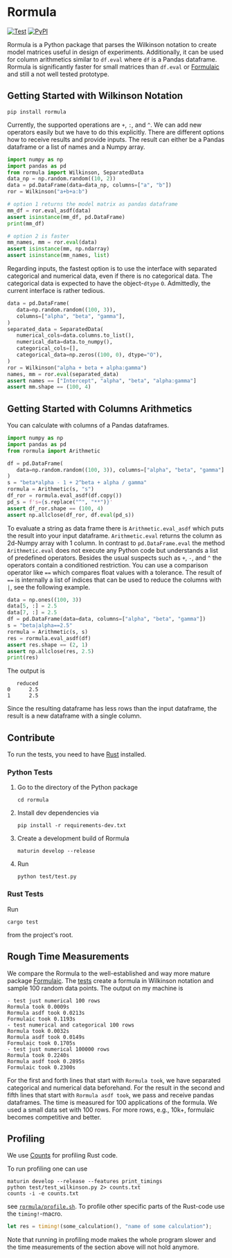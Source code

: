 # Rormula

[![Test](https://github.com/basf/rormula/actions/workflows/test.yml/badge.svg)](https://github.com/basf/rormula/actions)
[![PyPI](https://img.shields.io/pypi/v/rormula.svg?color=%2334D058)](https://pypi.org/project/rormula)

Rormula is a Python package that parses the Wilkinson notation to create model matrices useful in design of experiments. 
Additionally, it can be used for column arithmetics similar to
`df.eval` where `df` is a Pandas dataframe. Rormula is significantly faster for small matrices than `df.eval` or [Formulaic](https://github.com/matthewwardrop/formulaic)
and still a not well tested prototype.



## Getting Started with Wilkinson Notation 

```
pip install rormula
```
Currently, the supported operations are `+`, `:`, and `^`. We can add new operators easily but we have to do
this explicitly. There
are different options how to receive results and provide inputs.
The result can either be a Pandas dataframe or a list of names and a Numpy array.

```python
import numpy as np
import pandas as pd
from rormula import Wilkinson, SeparatedData
data_np = np.random.random((10, 2))
data = pd.DataFrame(data=data_np, columns=["a", "b"])
ror = Wilkinson("a+b+a:b")

# option 1 returns the model matrix as pandas dataframe
mm_df = ror.eval_asdf(data)
assert isinstance(mm_df, pd.DataFrame)
print(mm_df)

# option 2 is faster
mm_names, mm = ror.eval(data)
assert isinstance(mm, np.ndarray)
assert isinstance(mm_names, list)
```

Regarding inputs, the fastest option is to use the interface with separated categorical and numerical data, even if there is no categorical data. 
The categorical data is expected to have the object-`dtype` `O`. 
Admittedly, the current interface is rather tedious.

```python
data = pd.DataFrame(
   data=np.random.random((100, 3)),
   columns=["alpha", "beta", "gamma"],
)
separated_data = SeparatedData(
   numerical_cols=data.columns.to_list(),
   numerical_data=data.to_numpy(),
   categorical_cols=[],
   categorical_data=np.zeros((100, 0), dtype="O"),
)
ror = Wilkinson("alpha + beta + alpha:gamma")
names, mm = ror.eval(separated_data)
assert names == ["Intercept", "alpha", "beta", "alpha:gamma"]
assert mm.shape == (100, 4)
```

## Getting Started with Columns Arithmetics

You can calculate with columns of a Pandas dataframes.
```python
import numpy as np
import pandas as pd
from rormula import Arithmetic

df = pd.DataFrame(
   data=np.random.random((100, 3)), columns=["alpha", "beta", "gamma"]
)
s = "beta*alpha - 1 + 2^beta + alpha / gamma"
rormula = Arithmetic(s, "s")
df_ror = rormula.eval_asdf(df.copy())
pd_s = f's={s.replace("^", "**")}'
assert df_ror.shape == (100, 4)
assert np.allclose(df_ror, df.eval(pd_s))
```
To evaluate a string as data frame there is
`Arithmetic.eval_asdf` which puts the result into your input dataframe.
`Arithmetic.eval` returns the column as 2d-Numpy array with 1 column. In contrast to
`pd.DataFrame.eval` the method `Arithmetic.eval` does not execute any Python code but understands
a list of predefined operators. Besides the usual suspects such as `+`, `-`, and `^` the operators contain
a conditioned restriction. You can use a comparison operator like `==` which compares float values with
a tolerance. The result of `==` is internally a list of indices that can be used to reduce the columns with `|`, see
the following example. 
```python
data = np.ones((100, 3))
data[5, :] = 2.5
data[7, :] = 2.5
df = pd.DataFrame(data=data, columns=["alpha", "beta", "gamma"])
s = "beta|alpha==2.5"
rormula = Arithmetic(s, s)
res = rormula.eval_asdf(df)
assert res.shape == (2, 1)
assert np.allclose(res, 2.5)
print(res)
```
The output is
```
   reduced
0      2.5
1      2.5
```
Since the resulting dataframe has less rows than the input dataframe, the result is a new dataframe with a single column.

## Contribute

To run the tests, you need to have [Rust](https://www.rust-lang.org/tools/install) installed. 

### Python Tests

1. Go to the directory of the Python package
   ```
   cd rormula
   ```
2. Install dev dependencies via
   ```
   pip install -r requirements-dev.txt
   ```
3. Create a development build of Rormula
   ```
   maturin develop --release
   ```
4. Run 
   ```
   python test/test.py
   ```

### Rust Tests
Run
```
cargo test
```
from the project's root.

## Rough Time Measurements
We compare the Rormula to the well-established and way more mature package [Formulaic](https://github.com/matthewwardrop/formulaic).
The [tests](rormula/test/test_wilkinson.py) create a formula in Wilkinson notation and sample 100 random data points. The output on my machine is 
```
- test just numerical 100 rows
Rormula took 0.0009s
Rormula asdf took 0.0213s
Formulaic took 0.1193s
- test numerical and categorical 100 rows
Rormula took 0.0032s
Rormula asdf took 0.0149s
Formulaic took 0.1705s
- test just numerical 100000 rows
Rormula took 0.2240s
Rormula asdf took 0.2895s
Formulaic took 0.2300s
```
For the first and forth lines that start with `Rormula took`, we have separated categorical and numerical data beforehand. 
For the result in the second and fifth lines that start with `Rormula asdf took`, we pass and receive pandas dataframes.
The time is measured for 100 applications of the formula. We used a small data set with 100 rows. For more rows, e.g., 10k+, formulaic becomes competitive and better.

## Profiling
We use [Counts](https://github.com/nnethercote/counts/) for profiling Rust code.

To run profiling one can use
```
maturin develop --release --features print_timings
python test/test_wilkinson.py 2> counts.txt
counts -i -e counts.txt
```
see [`rormula/profile.sh`](rormula/profile.sh).
To profile other specific parts of the Rust-code use the `timing!`-macro.
```rust
let res = timing!(some_calculation(), "name of some calculation");
```
Note that running in profiling mode makes the whole program slower and the time measurements of the section above will not hold anymore.
